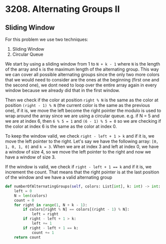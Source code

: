 # 3208. Alternating Groups II

## Sliding Window

For this problem we use two techniques:

1. Sliding Window
2. Circular Queue

We start by using a sliding window from 1 to `N + k - 1` where `N` is the length of the array and `k` is the maximum length of the alternating group. This way we can cover all possible alternating groups since the only two more colors that we would need to consider are the ones at the beginning (first one and the second one), we dont need to loop over the entire array again in every window because we already did that in the first window.

Then we check if the color at position `right % N` is the same as the color at position `(right - 1) % N` (the current color is the same as the previous one), if it is, we move the left become the right pointer
the modulo is used to wrap around the array since we are using a circular queue. e.g. if N = 5 and we are at index 6, then `6 % 5 = 1` and `(6 - 1) % 5 = 0` so we are checking if the color at index 6 is the same as the color at index 0.

To keep the window valid, we check `right - left + 1 > k` and if it is, we move the left pointer to the right.
Let's say we have the following array: `[0, 1, 0, 1, 0]` and `k = 3`. When we are at index 3 and left at index 0, we have a window of size 4, so we move the left pointer to the right and now we have a window of size 3.

If the window is valid, we check if `right - left + 1 == k` and if it is, we increment the count. That means that the right pointer is at the last position of the window and we have a valid alternating group

```python
def numberOfAlternatingGroups(self, colors: List[int], k: int) -> int:
    left = 0
    N = len(colors)
    count = 0
    for right in range(1, N + k - 1):
        if colors[right % N] == colors[(right - 1) % N]:
            left = right
        if right - left + 1 > k:
            left += 1
        if right - left + 1 == k:
            count += 1
    return count
```

